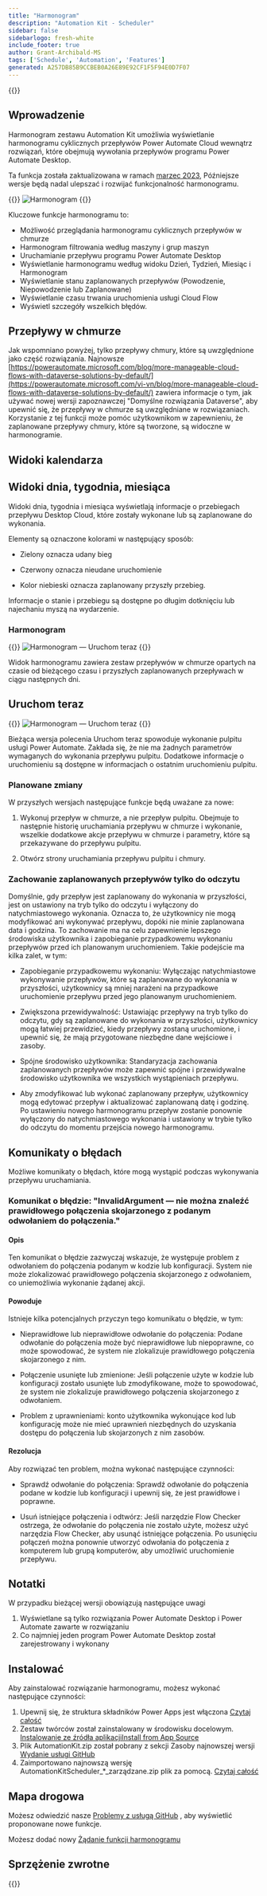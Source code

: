 ```yaml
---
title: "Harmonogram"
description: "Automation Kit - Scheduler"
sidebar: false
sidebarlogo: fresh-white
include_footer: true
author: Grant-Archibald-MS
tags: ['Schedule', 'Automation', 'Features']
generated: A257DB85B9CCBEB0A26E89E92CF1F5F94E0D7F07
---
```


{{<toc>}}

## Wprowadzenie

Harmonogram zestawu Automation Kit umożliwia wyświetlanie harmonogramu cyklicznych przepływów Power Automate Cloud wewnątrz rozwiązań, które obejmują wywołania przepływów programu Power Automate Desktop.

Ta funkcja została zaktualizowana w ramach [marzec 2023](/pl/releases/march-2023), Późniejsze wersje będą nadal ulepszać i rozwijać funkcjonalność harmonogramu.

{{<border>}}
![Harmonogram](/images/schedule.png)
{{</border>}}

Kluczowe funkcje harmonogramu to:

- Możliwość przeglądania harmonogramu cyklicznych przepływów w chmurze
- Harmonogram filtrowania według maszyny i grup maszyn
- Uruchamianie przepływu programu Power Automate Desktop
- Wyświetlanie harmonogramu według widoku Dzień, Tydzień, Miesiąc i Harmonogram
- Wyświetlanie stanu zaplanowanych przepływów (Powodzenie, Niepowodzenie lub Zaplanowane)
- Wyświetlanie czasu trwania uruchomienia usługi Cloud Flow
- Wyświetl szczegóły wszelkich błędów.

## Przepływy w chmurze

Jak wspomniano powyżej, tylko przepływy chmury, które są uwzględnione jako część rozwiązania. Najnowsze [https://powerautomate.microsoft.com/blog/more-manageable-cloud-flows-with-dataverse-solutions-by-default/](https://powerautomate.microsoft.com/vi-vn/blog/more-manageable-cloud-flows-with-dataverse-solutions-by-default/) zawiera informacje o tym, jak używać nowej wersji zapoznawczej "Domyślne rozwiązania Dataverse", aby upewnić się, że przepływy w chmurze są uwzględniane w rozwiązaniach. Korzystanie z tej funkcji może pomóc użytkownikom w zapewnieniu, że zaplanowane przepływy chmury, które są tworzone, są widoczne w harmonogramie.

## Widoki kalendarza

## Widoki dnia, tygodnia, miesiąca

Widoki dnia, tygodnia i miesiąca wyświetlają informacje o przebiegach przepływu Desktop Cloud, które zostały wykonane lub są zaplanowane do wykonania.

Elementy są oznaczone kolorami w następujący sposób:

- Zielony oznacza udany bieg

- Czerwony oznacza nieudane uruchomienie

- Kolor niebieski oznacza zaplanowany przyszły przebieg.

Informacje o stanie i przebiegu są dostępne po długim dotknięciu lub najechaniu myszą na wydarzenie.

### Harmonogram

{{<border>}}
![Harmonogram — Uruchom teraz](/images/scheduler-schedule-view.png)
{{</border>}}

Widok harmonogramu zawiera zestaw przepływów w chmurze opartych na czasie od bieżącego czasu i przyszłych zaplanowanych przepływach w ciągu następnych dni.

## Uruchom teraz

{{<border>}}
![Harmonogram — Uruchom teraz](/images/scheduler-run-now.png)
{{</border>}}

Bieżąca wersja polecenia Uruchom teraz spowoduje wykonanie pulpitu usługi Power Automate. Zakłada się, że nie ma żadnych parametrów wymaganych do wykonania przepływu pulpitu. Dodatkowe informacje o uruchomieniu są dostępne w informacjach o ostatnim uruchomieniu pulpitu.

### Planowane zmiany

W przyszłych wersjach następujące funkcje będą uważane za nowe:

1. Wykonuj przepływ w chmurze, a nie przepływ pulpitu. Obejmuje to następnie historię uruchamiania przepływu w chmurze i wykonanie, wszelkie dodatkowe akcje przepływu w chmurze i parametry, które są przekazywane do przepływu pulpitu.

2. Otwórz strony uruchamiania przepływu pulpitu i chmury.

### Zachowanie zaplanowanych przepływów tylko do odczytu

Domyślnie, gdy przepływ jest zaplanowany do wykonania w przyszłości, jest on ustawiony na tryb tylko do odczytu i wyłączony do natychmiastowego wykonania. Oznacza to, że użytkownicy nie mogą modyfikować ani wykonywać przepływu, dopóki nie minie zaplanowana data i godzina. To zachowanie ma na celu zapewnienie lepszego środowiska użytkownika i zapobieganie przypadkowemu wykonaniu przepływów przed ich planowanym uruchomieniem.
Takie podejście ma kilka zalet, w tym:

- Zapobieganie przypadkowemu wykonaniu: Wyłączając natychmiastowe wykonywanie przepływów, które są zaplanowane do wykonania w przyszłości, użytkownicy są mniej narażeni na przypadkowe uruchomienie przepływu przed jego planowanym uruchomieniem.

- Zwiększona przewidywalność: Ustawiając przepływy na tryb tylko do odczytu, gdy są zaplanowane do wykonania w przyszłości, użytkownicy mogą łatwiej przewidzieć, kiedy przepływy zostaną uruchomione, i upewnić się, że mają przygotowane niezbędne dane wejściowe i zasoby.

- Spójne środowisko użytkownika: Standaryzacja zachowania zaplanowanych przepływów może zapewnić spójne i przewidywalne środowisko użytkownika we wszystkich wystąpieniach przepływu.

- Aby zmodyfikować lub wykonać zaplanowany przepływ, użytkownicy mogą edytować przepływ i aktualizować zaplanowaną datę i godzinę. Po ustawieniu nowego harmonogramu przepływ zostanie ponownie wyłączony do natychmiastowego wykonania i ustawiony w trybie tylko do odczytu do momentu przejścia nowego harmonogramu.

## Komunikaty o błędach

Możliwe komunikaty o błędach, które mogą wystąpić podczas wykonywania przepływu uruchamiania.

### Komunikat o błędzie: "InvalidArgument — nie można znaleźć prawidłowego połączenia skojarzonego z podanym odwołaniem do połączenia."

#### Opis

Ten komunikat o błędzie zazwyczaj wskazuje, że występuje problem z odwołaniem do połączenia podanym w kodzie lub konfiguracji. System nie może zlokalizować prawidłowego połączenia skojarzonego z odwołaniem, co uniemożliwia wykonanie żądanej akcji.

#### Powoduje

Istnieje kilka potencjalnych przyczyn tego komunikatu o błędzie, w tym:

- Nieprawidłowe lub nieprawidłowe odwołanie do połączenia: Podane odwołanie do połączenia może być nieprawidłowe lub niepoprawne, co może spowodować, że system nie zlokalizuje prawidłowego połączenia skojarzonego z nim.

- Połączenie usunięte lub zmienione: Jeśli połączenie użyte w kodzie lub konfiguracji zostało usunięte lub zmodyfikowane, może to spowodować, że system nie zlokalizuje prawidłowego połączenia skojarzonego z odwołaniem.

- Problem z uprawnieniami: konto użytkownika wykonujące kod lub konfigurację może nie mieć uprawnień niezbędnych do uzyskania dostępu do połączenia lub skojarzonych z nim zasobów.

#### Rezolucja

Aby rozwiązać ten problem, można wykonać następujące czynności:

- Sprawdź odwołanie do połączenia: Sprawdź odwołanie do połączenia podane w kodzie lub konfiguracji i upewnij się, że jest prawidłowe i poprawne.

- Usuń istniejące połączenia i odtwórz: Jeśli narzędzie Flow Checker ostrzega, że odwołanie do połączenia nie zostało użyte, możesz użyć narzędzia Flow Checker, aby usunąć istniejące połączenia. Po usunięciu połączeń można ponownie utworzyć odwołania do połączenia z komputerem lub grupą komputerów, aby umożliwić uruchomienie przepływu.

## Notatki

W przypadku bieżącej wersji obowiązują następujące uwagi

1. Wyświetlane są tylko rozwiązania Power Automate Desktop i Power Automate zawarte w rozwiązaniu
1. Co najmniej jeden program Power Automate Desktop został zarejestrowany i wykonany

## Instalować

Aby zainstalować rozwiązanie harmonogramu, możesz wykonać następujące czynności:

1. Upewnij się, że struktura składników Power Apps jest włączona <a href="https://learn.microsoft.com/power-apps/developer/component-framework/component-framework-for-canvas-apps#enable-the-power-apps-component-framework-feature" target="_blank">Czytaj całość</a>
1. Zestaw twórców został zainstalowany w środowisku docelowym. <a href="https://appsource.microsoft.com/product/dynamics-365/microsoftpowercatarch.creatorkit1" target="_blank">Instalowanie ze źródła aplikacjiInstall from App Source</a>
1. Plik AutomationKit.zip został pobrany z sekcji Zasoby najnowszej wersji <a href="https://github.com/microsoft/powercat-automation-kit/releases" target="_blank">Wydanie usługi GitHub</a>
1. Zaimportowano najnowszą wersję AutomationKitScheduler_*_zarządzane.zip plik za pomocą. <a href='https://learn.microsoft.com/power-apps/maker/data-platform/import-update-export-solutions' target="_blank">Czytaj całość</a>

## Mapa drogowa

Możesz odwiedzić nasze <a href="https://github.com/microsoft/powercat-automation-kit/issues?q=is%3Aissue+is%3Aopen+label%3Ascheduler" target="_blank">Problemy z usługą GitHub</a> , aby wyświetlić proponowane nowe funkcje.

Możesz dodać nowy <a href="https://github.com/microsoft/powercat-automation-kit/issues/new?assignees=&labels=automation-kit%2Cenhancement%2Cscheduler&template=2-automation-kit-feature.yml&title=%5BAutomation+Kit+-+Feature%5D%3A+FEATURE+TITLE" target="_blank">Żądanie funkcji harmonogramu</a>

## Sprzężenie zwrotne

{{<questions name="/content/pl/features/scheduler.json" completed="Dziękujemy za przekazanie opinii" showNavigationButtons="false" locale="pl">}}
